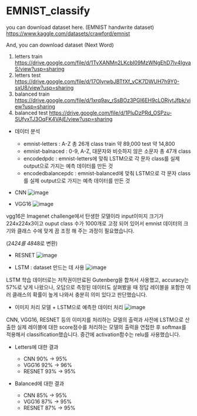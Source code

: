 # EMNIST_classify

you can download dataset here. (EMNIST handwrite dataset)
https://www.kaggle.com/datasets/crawford/emnist

And, you can download dataset (Next Word)
1. letters train
https://drive.google.com/file/d/1TvXANMn2LKcbI09MzWNgEhD7lv4IgvaS/view?usp=sharing
2. letters test
https://drive.google.com/file/d/17OlyrwbJBTfXf_yCK7DWUH7h9Y0-sxU8/view?usp=sharing
3. balanced train
https://drive.google.com/file/d/1xrq9av_rSsBOz3PGI6EH9cLORjytJfbk/view?usp=sharing
4. balanced test
https://drive.google.com/file/d/1PluDzPRd_OSPzu-SUfyxTJ3OqFK4VAjE/view?usp=sharing


- 데이터 분석
    - emnist-letters : A-Z 총 26개 class train 약 89,000 test 약 14,800
    - emnist-balnaced : 0-9, A-Z, 대문자와 비슷하지 않은 소문자 총 47개 class
    - encodedpdc : emnist-letters에 맞춰 LSTM으로 각 문자 class를 실제 output으로 가지는 예측 데이터를 만든 것
    - encodedbalancepdc : emnist-balanced에 맞춰 LSTM으로 각 문자 class를 실제 output으로 가지는 예측 데이터를 만든 것

- CNN
![image](https://user-images.githubusercontent.com/46295027/169750968-b976c3d2-08d9-492d-982c-b3d029abedaa.png)


- VGG16
![image](https://user-images.githubusercontent.com/46295027/169750966-3ac42db6-73b3-481e-b90b-54134ad4fd22.png)



vgg16은 Imagenet challenge에서 탄생한 모델이라 input이미지 크기가 224x224x3이고 ouput class 수가 1000개로 고정 되어 있어서
emnist 데이터의 크기와 클래스 수에 맞게 끔 조정 해 주는 과정이 필요했습니다. 

(24*24를 48*48로 변환)

- RESNET
![image](https://user-images.githubusercontent.com/46295027/169750954-9f29da4d-375b-4760-8ba6-bfa756dbda2b.png)




- LSTM : dataset 만드는 데 사용
![image](https://user-images.githubusercontent.com/46295027/169750935-e4ff6981-5d56-4ddc-beb1-5deded10ee5b.png)



LSTM 학습 데이터로는 저작권이만료된 Gutenberg을 합쳐서 사용했고, accuracy는 57%로 낮게 나왔으나, 오답으로 측정된 데이터도 살펴봤을 때 정답 레이블을 포함한 여러 클래스의 확률이 높게 나와서 충분히 의미 있다고 판단했습니다.

- 이미지 처리 모델 + LSTM으로 예측한 데이터 처리
![image](https://user-images.githubusercontent.com/46295027/169750915-1b7ed6ce-0edd-4469-89d2-3d9343d4dc47.png)



CNN, VGG16, RESNET 등의 이미지를 처리하는 모델의 출력과 사전에 LSTM으로 산출한 실제 레이블에 대한 score점수를 처리하는 모델의 출력을 연접한 후 softmax를 적용해서 classification했습니다. 중간에 activation함수는 relu를 사용했습니다.

- Letters에 대한 결과
    - CNN 90% -> 95%
    - VGG16 92% -> 96%
    - RESNET 93% -> 95%


- Balanced에 대한 결과
    - CNN 85% -> 95%
    - VGG16 87% -> 95%
    - RESNET 87% -> 95%
